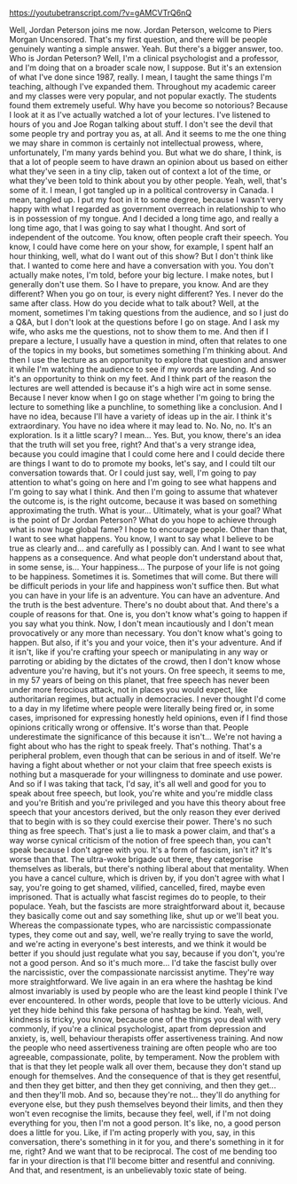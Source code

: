 https://youtubetranscript.com/?v=gAMCVTrQ6nQ

 Well, Jordan Peterson joins me now. Jordan Peterson, welcome to Piers Morgan Uncensored. That's my first question, and there will be people genuinely wanting a simple answer. Yeah. But there's a bigger answer, too. Who is Jordan Peterson? Well, I'm a clinical psychologist and a professor, and I'm doing that on a broader scale now, I suppose. But it's an extension of what I've done since 1987, really. I mean, I taught the same things I'm teaching, although I've expanded them. Throughout my academic career and my classes were very popular, and not popular exactly. The students found them extremely useful. Why have you become so notorious? Because I look at it as I've actually watched a lot of your lectures. I've listened to hours of you and Joe Rogan talking about stuff. I don't see the devil that some people try and portray you as, at all. And it seems to me the one thing we may share in common is certainly not intellectual prowess, where, unfortunately, I'm many yards behind you. But what we do share, I think, is that a lot of people seem to have drawn an opinion about us based on either what they've seen in a tiny clip, taken out of context a lot of the time, or what they've been told to think about you by other people. Yeah, well, that's some of it. I mean, I got tangled up in a political controversy in Canada. I mean, tangled up. I put my foot in it to some degree, because I wasn't very happy with what I regarded as government overreach in relationship to who is in possession of my tongue. And I decided a long time ago, and really a long time ago, that I was going to say what I thought. And sort of independent of the outcome. You know, often people craft their speech. You know, I could have come here on your show, for example, I spent half an hour thinking, well, what do I want out of this show? But I don't think like that. I wanted to come here and have a conversation with you. You don't actually make notes, I'm told, before your big lecture. I make notes, but I generally don't use them. So I have to prepare, you know. And are they different? When you go on tour, is every night different? Yes. I never do the same after class. How do you decide what to talk about? Well, at the moment, sometimes I'm taking questions from the audience, and so I just do a Q&A, but I don't look at the questions before I go on stage. And I ask my wife, who asks me the questions, not to show them to me. And then if I prepare a lecture, I usually have a question in mind, often that relates to one of the topics in my books, but sometimes something I'm thinking about. And then I use the lecture as an opportunity to explore that question and answer it while I'm watching the audience to see if my words are landing. And so it's an opportunity to think on my feet. And I think part of the reason the lectures are well attended is because it's a high wire act in some sense. Because I never know when I go on stage whether I'm going to bring the lecture to something like a punchline, to something like a conclusion. And I have no idea, because I'll have a variety of ideas up in the air. I think it's extraordinary. You have no idea where it may lead to. No. No, no. It's an exploration. Is it a little scary? I mean... Yes. But, you know, there's an idea that the truth will set you free, right? And that's a very strange idea, because you could imagine that I could come here and I could decide there are things I want to do to promote my books, let's say, and I could tilt our conversation towards that. Or I could just say, well, I'm going to pay attention to what's going on here and I'm going to see what happens and I'm going to say what I think. And then I'm going to assume that whatever the outcome is, is the right outcome, because it was based on something approximating the truth. What is your... Ultimately, what is your goal? What is the point of Dr Jordan Peterson? What do you hope to achieve through what is now huge global fame? I hope to encourage people. Other than that, I want to see what happens. You know, I want to say what I believe to be true as clearly and... and carefully as I possibly can. And I want to see what happens as a consequence. And what people don't understand about that, in some sense, is... Your happiness... The purpose of your life is not going to be happiness. Sometimes it is. Sometimes that will come. But there will be difficult periods in your life and happiness won't suffice then. But what you can have in your life is an adventure. You can have an adventure. And the truth is the best adventure. There's no doubt about that. And there's a couple of reasons for that. One is, you don't know what's going to happen if you say what you think. Now, I don't mean incautiously and I don't mean provocatively or any more than necessary. You don't know what's going to happen. But also, if it's you and your voice, then it's your adventure. And if it isn't, like if you're crafting your speech or manipulating in any way or parroting or abiding by the dictates of the crowd, then I don't know whose adventure you're having, but it's not yours. On free speech, it seems to me, in my 57 years of being on this planet, that free speech has never been under more ferocious attack, not in places you would expect, like authoritarian regimes, but actually in democracies. I never thought I'd come to a day in my lifetime where people were literally being fired or, in some cases, imprisoned for expressing honestly held opinions, even if I find those opinions critically wrong or offensive. It's worse than that. People underestimate the significance of this because it isn't... We're not having a fight about who has the right to speak freely. That's nothing. That's a peripheral problem, even though that can be serious in and of itself. We're having a fight about whether or not your claim that free speech exists is nothing but a masquerade for your willingness to dominate and use power. And so if I was taking that tack, I'd say, it's all well and good for you to speak about free speech, but look, you're white and you're middle class and you're British and you're privileged and you have this theory about free speech that your ancestors derived, but the only reason they ever derived that to begin with is so they could exercise their power. There's no such thing as free speech. That's just a lie to mask a power claim, and that's a way worse cynical criticism of the notion of free speech than, you can't speak because I don't agree with you. It's a form of fascism, isn't it? It's worse than that. The ultra-woke brigade out there, they categorise themselves as liberals, but there's nothing liberal about that mentality. When you have a cancel culture, which is driven by, if you don't agree with what I say, you're going to get shamed, vilified, cancelled, fired, maybe even imprisoned. That is actually what fascist regimes do to people, to their populace. Yeah, but the fascists are more straightforward about it, because they basically come out and say something like, shut up or we'll beat you. Whereas the compassionate types, who are narcissistic compassionate types, they come out and say, well, we're really trying to save the world, and we're acting in everyone's best interests, and we think it would be better if you should just regulate what you say, because if you don't, you're not a good person. And so it's much more... I'd take the fascist bully over the narcissistic, over the compassionate narcissist anytime. They're way more straightforward. We live again in an era where the hashtag be kind almost invariably is used by people who are the least kind people I think I've ever encountered. In other words, people that love to be utterly vicious. And yet they hide behind this fake persona of hashtag be kind. Yeah, well, kindness is tricky, you know, because one of the things you deal with very commonly, if you're a clinical psychologist, apart from depression and anxiety, is, well, behaviour therapists offer assertiveness training. And now the people who need assertiveness training are often people who are too agreeable, compassionate, polite, by temperament. Now the problem with that is that they let people walk all over them, because they don't stand up enough for themselves. And the consequence of that is they get resentful, and then they get bitter, and then they get conniving, and then they get... and then they'll mob. And so, because they're not... they'll do anything for everyone else, but they push themselves beyond their limits, and then they won't even recognise the limits, because they feel, well, if I'm not doing everything for you, then I'm not a good person. It's like, no, a good person does a little for you. Like, if I'm acting properly with you, say, in this conversation, there's something in it for you, and there's something in it for me, right? And we want that to be reciprocal. The cost of me bending too far in your direction is that I'll become bitter and resentful and conniving. And that, and resentment, is an unbelievably toxic state of being.